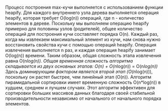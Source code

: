 Процесс построения max-кучи выполняется с использованием функции heapify. Для каждого внутреннего узла дерева выполняется операция heapify, которая требует O(log(n)) операций, где n - количество элементов в дереве. Поскольку мы выполняем операцию heapify примерно для половины узлов (родителей), общее количество операций для построения кучи составляет порядка O(n). Каждый раз, когда мы извлекаем максимальный элемент из кучи, нам снова нужно восстановить свойства кучи с помощью операций heapify. Операция извлечения выполняется n раз, и каждая операция heapify занимает O(log(n)) времени. Таким образом, общая сложность этапа извлечения равна O(n*log(n)). Общая временная сложность алгоритма складывается из двух основных этапов:
O(n) + O(n*log(n)) = O(n*log(n))
Здесь доминирующим фактором является второй этап (O(n*log(n))), поскольку он растет быстрее, чем линейный этап (O(n)). 
Алгоритм пирамидальной сортировки имеет временную сложность O(n*log(n)) в худшем, среднем и лучшем случаях. Этот алгоритм эффективен для сортировки больших массивов данных благодаря своей стабильной производительности независимо от начального от начального порядка элементов. 